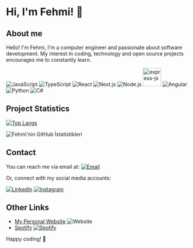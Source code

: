 # Hi, I'm Fehmi! 👋

## About me

Hello! I'm Fehmi, I'm a computer engineer and passionate about software development. My interest in coding, technology and open source projects encourages me to constantly learn.

![JavaScript](https://img.icons8.com/color/48/000000/javascript.png) ![TypeScript](https://img.icons8.com/color/48/000000/typescript.png) ![React](https://img.icons8.com/color/48/000000/react-native.png) ![Next.js](https://img.icons8.com/color/48/000000/nextjs.png) ![Node.js](https://img.icons8.com/color/48/000000/nodejs.png)  <img width="50" height="50" src="https://img.icons8.com/ios/50/express-js.png" alt="express-js"/> ![Angular](https://img.icons8.com/color/48/000000/angularjs.png) ![Python](https://img.icons8.com/color/48/000000/python.png) ![C#](https://img.icons8.com/color/48/000000/c-sharp-logo.png)

## Project Statistics

[![Top Langs](https://github-readme-stats.vercel.app/api/top-langs/?username=fehmig&layout=compact)](https://github.com/anuraghazra/github-readme-stats)

![Fehmi'nin GitHub İstatistikleri](https://github-readme-stats.vercel.app/api?username=fehmig&show_icons=true&count_private=true&hide=contribs,prs&theme=radical)

## Contact

You can reach me via email at: [![Email](https://img.icons8.com/fluent/48/000000/email.png)](mailto:gunay.fehmi14@gmail.com)

Or, connect with my social media accounts:

[![LinkedIn](https://img.icons8.com/color/48/000000/linkedin.png)](https://www.linkedin.com/in/fehmigunay)
[![Instagram](https://img.icons8.com/color/48/000000/instagram-new.png)](https://www.instagram.com/fehmiig)


## Other Links

- [My Personal Website](https://fehmigunay.com) ![Website](https://img.icons8.com/fluency/48/000000/domain.png)
- [Spotify](https://open.spotify.com/user/21ryjbxvr24nrnrjj3cgu6dba?si=25cc76e9cd834f28) [![Spotify](https://img.icons8.com/color/48/000000/spotify--v1.png)](https://open.spotify.com/user/21ryjbxvr24nrnrjj3cgu6dba?si=0315ee9d0c834276)

Happy coding! 🚀

